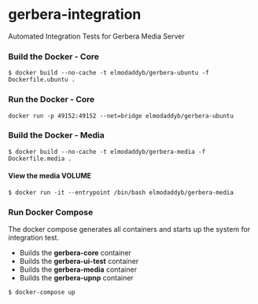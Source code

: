# gerbera-integration
Automated Integration Tests for Gerbera Media Server

### Build the Docker - Core

```
$ docker build --no-cache -t elmodaddyb/gerbera-ubuntu -f Dockerfile.ubuntu .
```

### Run the Docker - Core

```
docker run -p 49152:49152 --net=bridge elmodaddyb/gerbera-ubuntu
```

### Build the Docker - Media

```
$ docker build --no-cache -t elmodaddyb/gerbera-media -f Dockerfile.media .
```

#### View the media VOLUME

```
$ docker run -it --entrypoint /bin/bash elmodaddyb/gerbera-media
```

### Run Docker Compose

The docker compose generates all containers and starts up the system for
integration test.

* Builds the **gerbera-core** container
* Builds the **gerbera-ui-test** container
* Builds the **gerbera-media** container
* Builds the **gerbera-upnp** container

```
$ docker-compose up
```
